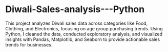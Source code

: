 # Diwali-Sales-analysis---Python
This project analyzes Diwali sales data across categories like Food, Clothing, and Electronics, focusing on age group purchasing trends. Using Python, I cleaned the data, conducted exploratory analysis, and visualized insights with Pandas, Matplotlib, and Seaborn to provide actionable sales trends for businesses.
